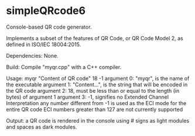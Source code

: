 # simpleQRcode6
Console-based QR code generator.

Implements a subset of the features of QR Code, or QR Code Model 2, as defined in ISO/IEC 18004:2015.

Dependencies: None.

Build: Compile "myqr.cpp" with a C++ compiler. 

Usage: myqr "Content of QR code" 18 -1
  argument 0: "myqr", is the name of the executable
  argument 1: "Content...", is the string that will be encoded in the QR code
  argument 2: 18, must be less than or equal to the length (in bytes) of argument 1
  argument 3: -1, signifies no Extended Channel Interpretation
              any number different from -1 is used as the ECI mode for the entire QR code
              ECI numbers greater than 127 are not currently supported
              
Output: a QR code is rendered in the console using # signs as light modules and spaces as dark modules.
